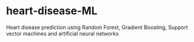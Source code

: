 # heart-disease-ML
Heart disease prediction using Random Forest, Gradient Boosting, Support vector machines and artificial neural networks

